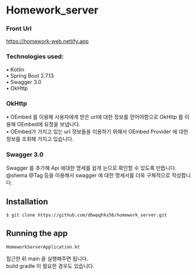 # Homework_server

### Front Url
https://homework-web.netlify.app

### Technologies used:

• Kotlin  
• Spring Boot 2.7.13    
• Swagger 3.0        
• OkHttp   

### OkHttp      
• OEmbed 를 이용해 사용자에게 받은 url에 대한 정보를 얻어야함으로 OkHttp 를 이용해 OEmbed에 요청을 보냅니다.    
• OEmbed가 가지고 있는 url 정보들을 이용하기 위해서 OEmbed Provider 에 대한 정보를 조회해 가지고 있습니다.

### Swagger 3.0

Swagger 를 추가해 Api 에대한 명세를 쉽게 눈으로 확인할 수 있도록 만듭니다.     
@shema @Tag 등을 이용해서 swagger 에 대한 명세서를 더욱 구체적으로 작성합니다.

## Installation

```bash
$ git clone https://github.com/dbwpghks56/homework_server.git
```

## Running the app

```
HomeworkServerApplication.kt
```
접근한 뒤 main 을 실행해주면 됩니다. <br>
build gradle 이 필요한 경우도 있습니다.

